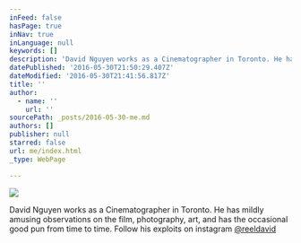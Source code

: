 ```yaml
---
inFeed: false
hasPage: true
inNav: true
inLanguage: null
keywords: []
description: 'David Nguyen works as a Cinematographer in Toronto. He has mildly amusing observations on the film, photography, art, and has the occasional good pun from time to time. Follow his exploits on instagram @reeldavid'
datePublished: '2016-05-30T21:50:29.407Z'
dateModified: '2016-05-30T21:41:56.817Z'
title: ''
author:
  - name: ''
    url: ''
sourcePath: _posts/2016-05-30-me.md
authors: []
publisher: null
starred: false
url: me/index.html
_type: WebPage

---
```

![](https://the-grid-user-content.s3-us-west-2.amazonaws.com/1175c0e3-c39d-4fe1-a723-dc855a35bffb.jpg)

David Nguyen works as a Cinematographer in Toronto. He has mildly amusing observations on the film, photography, art, and has the occasional good pun from time to time. Follow his exploits on instagram [@reeldavid][0]

[0]: https://www.instagram.com/reeldavid/